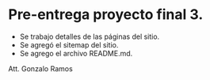 # Pre-entrega proyecto final 3.

- Se trabajo detalles de las páginas del sitio.
- Se agregó el sitemap del sitio.
- Se agrego el archivo README.md.

Att. Gonzalo Ramos
